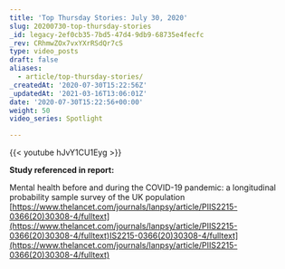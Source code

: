 ```yaml
---
title: 'Top Thursday Stories: July 30, 2020'
slug: 20200730-top-thursday-stories
_id: legacy-2ef0cb35-7bd5-47d4-9db9-68735e4fecfc
_rev: CRhmwZOx7vxYXrRSdQr7cS
type: video_posts
draft: false
aliases:
  - article/top-thursday-stories/
_createdAt: '2020-07-30T15:22:56Z'
_updatedAt: '2021-03-16T13:06:01Z'
date: '2020-07-30T15:22:56+00:00'
weight: 50
video_series: Spotlight

---
```

{{< youtube hJvY1CU1Eyg >}}

**Study referenced in report:**

Mental health before and during the COVID-19 pandemic: a longitudinal probability sample survey of the UK population  
[https://www.thelancet.com/journals/lanpsy/article/PIIS2215-0366(20)30308-4/fulltext](https://www.thelancet.com/journals/lanpsy/article/PIIS2215-0366(20)30308-4/fulltext)IS2215-0366(20)30308-4/fulltext](https://www.thelancet.com/journals/lanpsy/article/PIIS2215-0366(20)30308-4/fulltext)